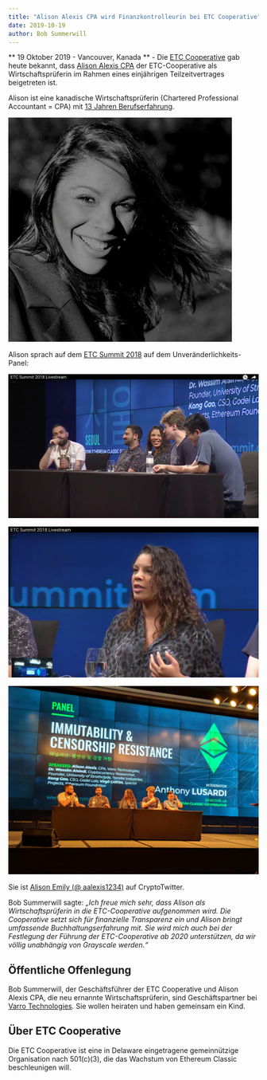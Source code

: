 ```yaml
---
title: "Alison Alexis CPA wird Finanzkontrolleurin bei ETC Cooperative"
date: 2019-10-19
author: Bob Summerwill
---
```

** 19 Oktober 2019 - Vancouver, Kanada ** - Die [ETC Cooperative](https://etccooperative.org) gab heute bekannt, dass [Alison Alexis CPA](https://www.linkedin.com/in/alison-alexis-ca/) der ETC-Cooperative als Wirtschaftsprüferin im Rahmen eines einjährigen Teilzeitvertrages beigetreten ist.

Alison ist eine kanadische Wirtschaftsprüferin (Chartered Professional Accountant = CPA) mit [13 Jahren Berufserfahrung](https://www.linkedin.com/in/alison-alexis-ca/).

![Alison Alexis](./alison.jpeg)

Alison sprach auf dem [ETC Summit 2018](https://etcsummit.com/2018-etc-summit/#speakers) auf dem Unveränderlichkeits-Panel:

![Panel 1](./immutibility_panel1.png)

![Panel 1](./immutibility_panel2.png)

![Panel 3](./immutibility_panel3.jpg)

Sie ist [Alison Emily (@ aalexis1234)](https://twitter.com/aalexis1234) auf CryptoTwitter.

Bob Summerwill sagte: *„Ich freue mich sehr, dass Alison als Wirtschaftsprüferin in die ETC-Cooperative aufgenommen wird. Die Cooperative setzt sich für finanzielle Transparenz ein und Alison bringt umfassende Buchhaltungserfahrung mit. Sie wird mich auch bei der Festlegung der Führung der ETC-Cooperative ab 2020 unterstützen, da wir völlig unabhängig von Grayscale werden.“*

## Öffentliche Offenlegung

Bob Summerwill, der Geschäftsführer der ETC Cooperative und Alison Alexis CPA, die neu ernannte Wirtschaftsprüferin, sind Geschäftspartner bei [Varro Technologies](https://varro.tech). Sie wollen heiraten und haben gemeinsam ein Kind.

## Über ETC Cooperative

Die ETC Cooperative ist eine in Delaware eingetragene gemeinnützige Organisation nach 501(c)(3), die das Wachstum von Ethereum Classic beschleunigen will.